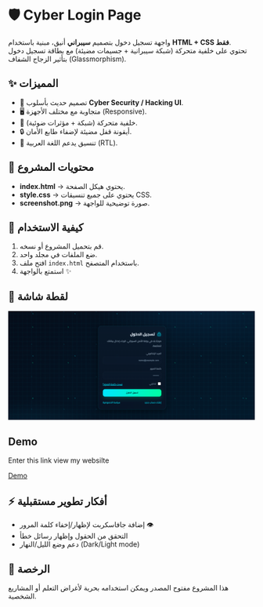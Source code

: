 # 🛡️ Cyber Login Page

واجهة تسجيل دخول بتصميم **سيبراني** أنيق، مبنية باستخدام **HTML + CSS فقط**.  
تحتوي على خلفية متحركة (شبكة سيبرانية + جسيمات مضيئة) مع بطاقة تسجيل دخول بتأثير الزجاج الشفاف (Glassmorphism).



## ✨ المميزات
- 🎨 تصميم حديث بأسلوب **Cyber Security / Hacking UI**.
- 🖥️ متجاوبة مع مختلف الأجهزة (Responsive).
- 🌌 خلفية متحركة (شبكة + مؤثرات ضوئية).
- 🔒 أيقونة قفل مضيئة لإضفاء طابع الأمان.
- 📱 تنسيق يدعم اللغة العربية (RTL).



## 📂 محتويات المشروع
- **index.html** → يحتوي هيكل الصفحة.
- **style.css** → يحتوي على جميع تنسيقات CSS.
- **screenshot.png** → صورة توضيحية للواجهة.



## 🚀 كيفية الاستخدام
1. قم بتحميل المشروع أو نسخه.
2. ضع الملفات في مجلد واحد.
3. افتح ملف `index.html` باستخدام المتصفح.
4. استمتع بالواجهة ✨



## 📸 لقطة شاشة

![واجهة تسجيل الدخول](./screenshot.png)
## Demo

Enter this link view my websilte

[Demo](https://mohamedtw.github.io/lec8/)



## ⚡ أفكار تطوير مستقبلية
- إضافة جافاسكربت لإظهار/إخفاء كلمة المرور 👁️
- التحقق من الحقول وإظهار رسائل خطأ
- دعم وضع الليل/النهار (Dark/Light mode)



## 📝 الرخصة
هذا المشروع مفتوح المصدر ويمكن استخدامه بحرية لأغراض التعلم أو المشاريع الشخصية.
